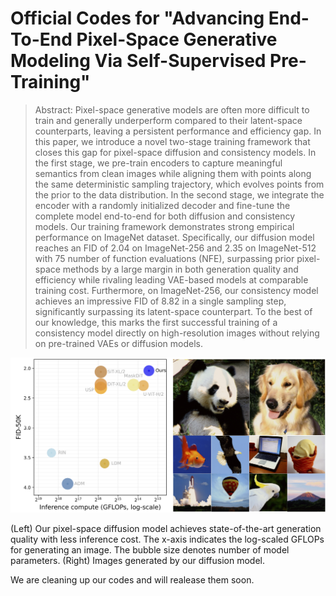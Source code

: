 # Official Codes for "Advancing End-To-End Pixel-Space Generative Modeling Via Self-Supervised Pre-Training"
> Abstract: Pixel-space generative models are often more difficult to train and generally underperform compared to their latent-space counterparts, leaving a persistent performance and efficiency gap. In this paper, we introduce a novel two-stage training framework that closes this gap for pixel-space diffusion and consistency models. In the first stage, we pre-train encoders to capture meaningful semantics from clean images while aligning them with points along the same deterministic sampling trajectory, which evolves points from the prior to the data distribution. In the second stage, we integrate the encoder with a randomly initialized decoder and fine-tune the complete model end-to-end for both diffusion and consistency models. Our training framework demonstrates strong empirical performance on ImageNet dataset. Specifically, our diffusion model reaches an FID of 2.04 on ImageNet-256 and 2.35 on ImageNet-512 with 75 number of function evaluations (NFE), surpassing prior pixel-space methods by a large margin in both generation quality and efficiency while rivaling leading VAE-based models at comparable training cost. Furthermore, on ImageNet-256, our consistency model achieves an impressive FID of 8.82 in a single sampling step, significantly surpassing its latent-space counterpart. To the best of our knowledge, this marks the first successful training of a consistency model directly on high-resolution images without relying on pre-trained VAEs or diffusion models. 

![main figure](figures/main_figure.png)

(Left) Our pixel-space diffusion model achieves state-of-the-art generation quality with less inference cost. The x-axis indicates the log-scaled GFLOPs for generating an image. The bubble size denotes number of model parameters. (Right) Images generated by our diffusion model.


We are cleaning up our codes and will realease them soon.
